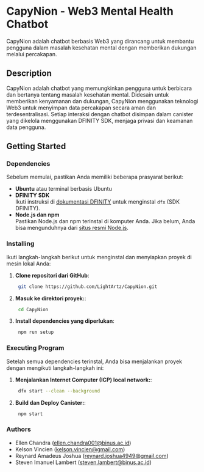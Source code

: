 # CapyNion - Web3 Mental Health Chatbot

CapyNion adalah chatbot berbasis Web3 yang dirancang untuk membantu pengguna dalam masalah kesehatan mental dengan memberikan dukungan melalui percakapan.

## Description

CapyNion adalah chatbot yang memungkinkan pengguna untuk berbicara dan bertanya tentang masalah kesehatan mental. Didesain untuk memberikan kenyamanan dan dukungan, CapyNion menggunakan teknologi Web3 untuk menyimpan data percakapan secara aman dan terdesentralisasi. Setiap interaksi dengan chatbot disimpan dalam canister yang dikelola menggunakan DFINITY SDK, menjaga privasi dan keamanan data pengguna.

## Getting Started

### Dependencies

Sebelum memulai, pastikan Anda memiliki beberapa prasyarat berikut:

- **Ubuntu** atau terminal berbasis Ubuntu
- **DFINITY SDK**  
   Ikuti instruksi di [dokumentasi DFINITY](https://sdk.dfinity.org/docs/index.html) untuk menginstal `dfx` (SDK DFINITY).
- **Node.js dan npm**  
   Pastikan Node.js dan npm terinstal di komputer Anda. Jika belum, Anda bisa mengunduhnya dari [situs resmi Node.js](https://nodejs.org/).

### Installing

Ikuti langkah-langkah berikut untuk menginstal dan menyiapkan proyek di mesin lokal Anda:

1. **Clone repositori dari GitHub**:

   ```bash
    git clone https://github.com/LightArtz/CapyNion.git
   ```

2. **Masuk ke direktori proyek:**:
   ```bash
    cd CapyNion
   ```
3. **Install dependencies yang diperlukan**:
   ```bash
    npm run setup
   ```

### Executing Program

Setelah semua dependencies terinstal, Anda bisa menjalankan proyek dengan mengikuti langkah-langkah ini:

1. **Menjalankan Internet Computer (ICP) local network:**:

   ```bash
    dfx start --clean --background
   ```

2. **Build dan Deploy Canister:**:
   ```bash
    npm start
   ```

### Authors

- Ellen Chandra (ellen.chandra001@binus.ac.id)
- Kelson Vincien (kelson.vincien@gmail.com)
- Reynard Amadeus Joshua (reynard.joshua4949@gmail.com)
- Steven Imanuel Lambert (steven.lambert@binus.ac.id)
